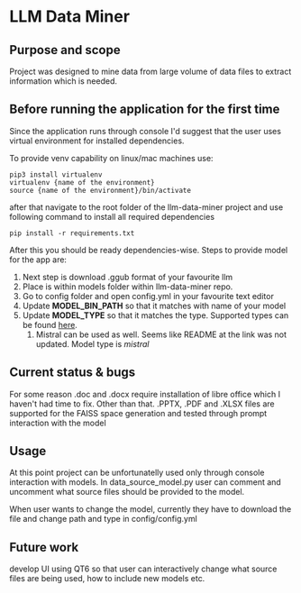 # LLM Data Miner

## Purpose and scope

Project was designed to mine data from large volume
of data files to extract information which is needed.

## Before running the application for the first time
Since the application runs through console I'd suggest that the user uses virtual environment for installed dependencies. 

To provide venv capability on linux/mac machines use:
```
pip3 install virtualenv 
virtualenv {name of the environment}
source {name of the environment}/bin/activate
```

after that navigate to the root folder of the llm-data-miner project and use following command to install all required dependencies
```
pip install -r requirements.txt
```

After this you should be ready dependencies-wise. Steps to provide model for the app are:

1. Next step is download .ggub format of your favourite llm 
1. Place is within models folder within llm-data-miner repo.
1. Go to config folder and open config.yml in your favourite text editor
1. Update <b>MODEL_BIN_PATH</b> so that it matches with name of your model
1. Update <b>MODEL_TYPE</b> so that it matches the type. Supported types can be found [here](https://github.com/marella/ctransformers). 
    1. Mistral can be used as well. Seems like README at the link was not updated. Model type is <i>mistral</i> 

## Current status & bugs
For some reason .doc and .docx require installation of libre office
which I haven't had time to fix. Other than that. .PPTX, .PDF and .XLSX
files are supported for the FAISS space generation and tested through
prompt interaction with the model

## Usage
At this point project can be unfortunatelly used only through
console interaction with models. In data_source_model.py user
can comment and uncomment what source files should be provided to the
model.

When user wants to change the model, currently they have to download the
file and change path and type in config/config.yml

## Future work
develop UI using QT6 so that user can interactively change what 
source files are being used, how to include new models etc.




